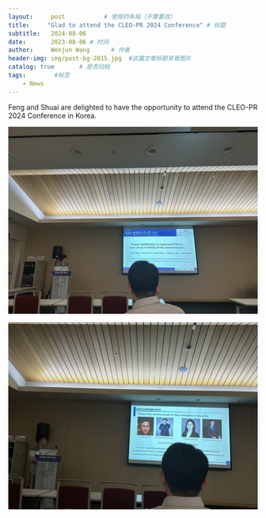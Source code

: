 ```yaml
---
layout:     post           # 使用的布局（不需要改）
title:     "Glad to attend the CLEO-PR 2024 Conference" # 标题
subtitle:   2024-08-06
date:       2023-08-06 # 时间
author:     Wenjun Wang      # 作者
header-img: img/post-bg-2015.jpg  #这篇文章标题背景图片
catalog: true       # 是否归档
tags:        #标签
    - News
---
```


<p>Feng and Shuai are delighted to have the opportunity to attend the CLEO-PR 2024 Conference in Korea.
<p><img src="/img/CLEO-1.jpg">
<P><img src="/img/CLEO-2.jpg">
